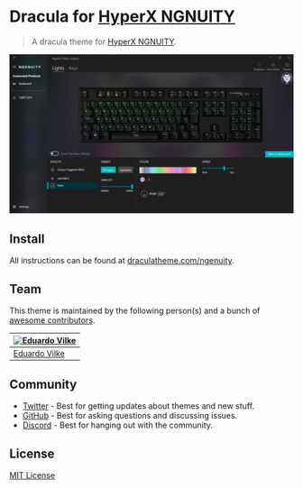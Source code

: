 # Dracula for [HyperX NGNUITY](https://hyperx.com/pages/ngenuity)

> A dracula theme for [HyperX NGNUITY](https://hyperx.com/pages/ngenuity).

![Screenshot](./screenshot.jpg)

## Install

All instructions can be found at [draculatheme.com/ngenuity](https://draculatheme.com/ngenuity).

## Team

This theme is maintained by the following person(s) and a bunch of [awesome contributors](https://github.com/dracula/foobar/graphs/contributors).

| [![Eduardo Vilke](https://github.com/eduardovilke.png?size=100)](https://github.com/eduardovilke) |
| ---------------------------------------------------------------------------------------- |
| [Eduardo Vilke](https://github.com/eduardovilke)|

## Community

- [Twitter](https://twitter.com/draculatheme) - Best for getting updates about themes and new stuff.
- [GitHub](https://github.com/dracula/dracula-theme/discussions) - Best for asking questions and discussing issues.
- [Discord](https://draculatheme.com/discord-invite) - Best for hanging out with the community.

## License

[MIT License](./LICENSE)
